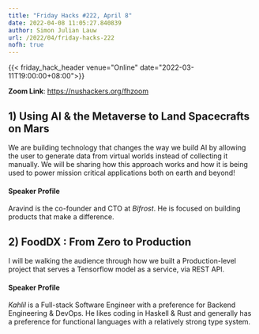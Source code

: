 ```yaml
---
title: "Friday Hacks #222, April 8"
date: 2022-04-08 11:05:27.840839
author: Simon Julian Lauw
url: /2022/04/friday-hacks-222
nofh: true
---
```


{{< friday_hack_header
    venue="Online"
    date="2022-03-11T19:00:00+08:00">}}

**Zoom Link**: https://nushackers.org/fhzoom

## 1) Using AI & the Metaverse to Land Spacecrafts on Mars

We are building technology that changes the way we build AI by allowing the user to generate data from virtual worlds
instead of collecting it manually. We will be sharing how this approach works and how it is being used to power mission
critical applications both on earth and beyond!

#### Speaker Profile

Aravind is the co-founder and CTO at _Bifrost_. He is focused on building products that make a difference.

## 2) FoodDX : From Zero to Production

I will be walking the audience through how we built a Production-level project that serves a Tensorflow model as a
service, via REST API.

#### Speaker Profile

_Kahlil_ is a Full-stack Software Engineer with a preference for Backend Engineering & DevOps. He likes coding in
Haskell & Rust and generally has a preference for functional languages with a relatively strong type system.

